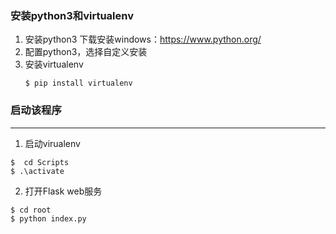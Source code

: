 ### 安装python3和virtualenv
1. 安装python3
   下载安装windows：https://www.python.org/
2. 配置python3，选择自定义安装
3. 安装virtualenv
    ```
    $ pip install virtualenv
    ```

### 启动该程序

---

1. 启动virualenv   
```
$  cd Scripts
$ .\activate
```
2. 打开Flask web服务
```
$ cd root
$ python index.py
```